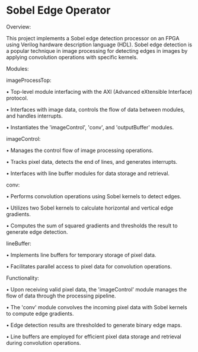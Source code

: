 # Sobel Edge Operator

Overview:

This project implements a Sobel edge detection processor on an FPGA using Verilog hardware description language (HDL). 
Sobel edge detection is a popular technique in image processing for detecting edges in images by applying convolution operations with specific kernels.

Modules:

imageProcessTop:

•	Top-level module interfacing with the AXI (Advanced eXtensible Interface) protocol.

•	Interfaces with image data, controls the flow of data between modules, and handles interrupts.

•	Instantiates the 'imageControl', 'conv', and 'outputBuffer' modules.
  
imageControl:

•	Manages the control flow of image processing operations.

•	Tracks pixel data, detects the end of lines, and generates interrupts.

•	Interfaces with line buffer modules for data storage and retrieval.
  
conv:

•	Performs convolution operations using Sobel kernels to detect edges.

•	Utilizes two Sobel kernels to calculate horizontal and vertical edge gradients.

•	Computes the sum of squared gradients and thresholds the result to generate edge detection.

lineBuffer:

•	Implements line buffers for temporary storage of pixel data.

•	Facilitates parallel access to pixel data for convolution operations.

Functionality:

•	Upon receiving valid pixel data, the 'imageControl' module manages the flow of data through the processing pipeline.

•	The 'conv' module convolves the incoming pixel data with Sobel kernels to compute edge gradients.

•	Edge detection results are thresholded to generate binary edge maps.

•	Line buffers are employed for efficient pixel data storage and retrieval during convolution operations.

